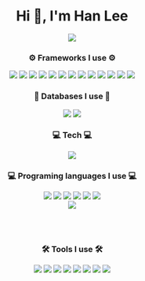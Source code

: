 **<h1 align="center">Hi 👋, I'm Han Lee</h1>**

<p align="center">
<img src="https://github-readme-stats.vercel.app/api?username=Aivyss" />
 </p>

**<h3 align="center">⚙️ Frameworks I use ⚙️</h3>**

<p align="center">
    <img src="https://img.shields.io/badge/React-222222?style=flat-square&logo=React&logoColor=61dafb" />
    <img src="https://img.shields.io/badge/expressJS-000000?style=flat-square&logo=express&logoColor=white" />
    <img src="https://img.shields.io/badge/NextJS-000000?style=flat-square&logo=Next.js&logoColor=white" />
    <img src="https://img.shields.io/badge/Node.js-339933?style=flat-square&logo=Node.js&logoColor=white" /> 
    <img src="https://img.shields.io/badge/Redux-7046B2?style=flat-square&logo=Redux&logoColor=white" />
    <img src="https://img.shields.io/badge/Recoil-F2A622?style=flat-square&logo=Recoil&logoColor=61dafb" />
    <img src="https://img.shields.io/badge/ReactRouter-61dafb?style=flat-square&logo=ReactRouter&logoColor=white" />
    <img src="https://img.shields.io/badge/Spring-6DB43D?style=flat-square&logo=Spring&logoColor=white" />
    <img src="https://img.shields.io/badge/jQuery-0863A3?style=flat-square&logo=jQuery&logoColor=white" />
    <img src="https://img.shields.io/badge/Mybatis-C90000?style=flat-square&logo=Mybatis&logoColor=white" />
    <img src="https://img.shields.io/badge/TensorFlow-F28701?style=flat-square&logo=TensorFlow&logoColor=white" />
    <img src="https://img.shields.io/badge/Pandas-120750?style=flat-square&logo=Pandas&logoColor=white" />
    <img src="https://img.shields.io/badge/Django-092E20?style=flat-square&logo=Django&logoColor=white" />
</p>

**<h3 align="center">💾 Databases I use 💾</h3>**

<p align="center">
    <img src="https://img.shields.io/badge/OracleDB-D91B1E?style=flat-square&logo=Oracle&logoColor=white" />
    <img src="https://img.shields.io/badge/MySQL-005C84?style=flat-square&logo=MySQL&logoColor=white" />
</p>

**<h3 align="center">💻 Tech 💻</h3>**

<p align="center">
    <img src="https://img.shields.io/badge/JWT-da2e13?style=flat-square&logo=JSON Web Tokens&logoColor=white" />
</p>

**<h3 align="center">💻 Programing languages I use 💻</h3>**

<p align="center">
<img src="https://img.shields.io/badge/JavaScript-F7DF1E?style=flat-square&logo=JavaScript&logoColor=white" />
<img src="https://img.shields.io/badge/TypeScript-2F72BC?style=flat-square&logo=TypeScript&logoColor=white" />
<img src="https://img.shields.io/badge/Java-007396?style=flat-square&logo=Java&logoColor=white" /> 
<img src="https://img.shields.io/badge/Python-3766AB?style=flat-square&logo=Python&logoColor=white" /> 
<img src="https://img.shields.io/badge/HTML5-E34F26?style=flat-square&logo=HTML5&logoColor=white" /> 
<img src="https://img.shields.io/badge/CSS3-1572B6?style=flat-square&logo=CSS3&logoColor=white" /><br/>
<img src="https://github-readme-stats.vercel.app/api/top-langs/?username=Aivyss" />
</p>

<br>

<br>

<h3 align="center">🛠️ Tools I use 🛠️</h3>
<p align="center">
    <img src="https://img.shields.io/badge/ESLint-472FB9?style=flat-square&logo=ESLint&logoColor=white" /> 
    <img src="https://img.shields.io/badge/Prettier-192932?style=flat-square&logo=Prettier&logoColor=white" /> 
    <img src="https://img.shields.io/badge/VSCode-007ACC?style=flat-square&logo=VisualStudioCode&logoColor=white" /> 
    <img src="https://img.shields.io/badge/Eclipse-2A2051?style=flat-square&logo=Eclipse&logoColor=white" /> 
    <img src="https://img.shields.io/badge/PyCharm-20CD86?style=flat-square&logo=PyCharm&logoColor=white" /> 
    <img src="https://img.shields.io/badge/Git-F05032?style=flat-square&logo=Git&logoColor=white" /> 
    <img src="https://img.shields.io/badge/GitHub-181717?style=flat-square&logo=GitHub&logoColor=white" /> 
    <img src="https://img.shields.io/badge/Postman-FF6C37?style=flat-square&logo=Postman&logoColor=white" /> 
</p>
